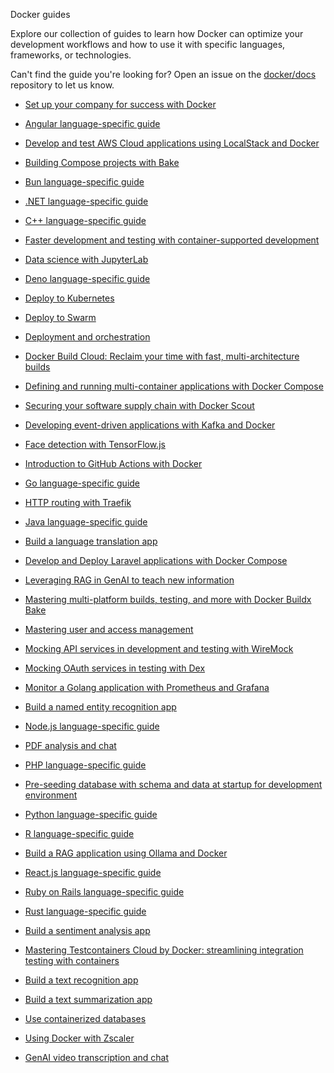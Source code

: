 Docker guides


Explore our collection of guides to learn how Docker can optimize your
development workflows and how to use it with specific languages, frameworks, or
technologies.

Can't find the guide you're looking for? Open an issue on the
[docker/docs](https://github.com/docker/docs/issues/new) repository to let us
know.



- [Set up your company for success with Docker](https://docs.docker.com/guides/admin-set-up/)

- [Angular language-specific guide](https://docs.docker.com/guides/angular/)

- [Develop and test AWS Cloud applications using LocalStack and Docker](https://docs.docker.com/guides/localstack/)

- [Building Compose projects with Bake](https://docs.docker.com/guides/compose-bake/)

- [Bun language-specific guide](https://docs.docker.com/guides/bun/)

- [.NET language-specific guide](https://docs.docker.com/guides/dotnet/)

- [C++ language-specific guide](https://docs.docker.com/guides/cpp/)

- [Faster development and testing with container-supported development](https://docs.docker.com/guides/container-supported-development/)

- [Data science with JupyterLab](https://docs.docker.com/guides/jupyter/)

- [Deno language-specific guide](https://docs.docker.com/guides/deno/)

- [Deploy to Kubernetes](https://docs.docker.com/guides/kube-deploy/)

- [Deploy to Swarm](https://docs.docker.com/guides/swarm-deploy/)

- [Deployment and orchestration](https://docs.docker.com/guides/orchestration/)

- [Docker Build Cloud: Reclaim your time with fast, multi-architecture builds](https://docs.docker.com/guides/docker-build-cloud/)

- [Defining and running multi-container applications with Docker Compose](https://docs.docker.com/guides/docker-compose/)

- [Securing your software supply chain with Docker Scout](https://docs.docker.com/guides/docker-scout/)

- [Developing event-driven applications with Kafka and Docker](https://docs.docker.com/guides/kafka/)

- [Face detection with TensorFlow.js](https://docs.docker.com/guides/tensorflowjs/)

- [Introduction to GitHub Actions with Docker](https://docs.docker.com/guides/gha/)

- [Go language-specific guide](https://docs.docker.com/guides/golang/)

- [HTTP routing with Traefik](https://docs.docker.com/guides/traefik/)

- [Java language-specific guide](https://docs.docker.com/guides/java/)

- [Build a language translation app](https://docs.docker.com/guides/language-translation/)

- [Develop and Deploy Laravel applications with Docker Compose](https://docs.docker.com/guides/frameworks/laravel/)

- [Leveraging RAG in GenAI to teach new information](https://docs.docker.com/guides/genai-leveraging-rag/)

- [Mastering multi-platform builds, testing, and more with Docker Buildx Bake](https://docs.docker.com/guides/bake/)

- [Mastering user and access management](https://docs.docker.com/guides/admin-user-management/)

- [Mocking API services in development and testing with WireMock](https://docs.docker.com/guides/wiremock/)

- [Mocking OAuth services in testing with Dex](https://docs.docker.com/guides/dex/)

- [Monitor a Golang application with Prometheus and Grafana](https://docs.docker.com/guides/go-prometheus-monitoring/)

- [Build a named entity recognition app](https://docs.docker.com/guides/named-entity-recognition/)

- [Node.js language-specific guide](https://docs.docker.com/guides/nodejs/)

- [PDF analysis and chat](https://docs.docker.com/guides/genai-pdf-bot/)

- [PHP language-specific guide](https://docs.docker.com/guides/php/)

- [Pre-seeding database with schema and data at startup for development environment](https://docs.docker.com/guides/pre-seeding/)

- [Python language-specific guide](https://docs.docker.com/guides/python/)

- [R language-specific guide](https://docs.docker.com/guides/r/)

- [Build a RAG application using Ollama and Docker](https://docs.docker.com/guides/rag-ollama/)

- [React.js language-specific guide](https://docs.docker.com/guides/reactjs/)

- [Ruby on Rails language-specific guide](https://docs.docker.com/guides/ruby/)

- [Rust language-specific guide](https://docs.docker.com/guides/rust/)

- [Build a sentiment analysis app](https://docs.docker.com/guides/sentiment-analysis/)

- [Mastering Testcontainers Cloud by Docker: streamlining integration testing with containers
](https://docs.docker.com/guides/testcontainers-cloud/)

- [Build a text recognition app](https://docs.docker.com/guides/text-classification/)

- [Build a text summarization app](https://docs.docker.com/guides/text-summarization/)

- [Use containerized databases](https://docs.docker.com/guides/databases/)

- [Using Docker with Zscaler](https://docs.docker.com/guides/zscaler/)

- [GenAI video transcription and chat](https://docs.docker.com/guides/genai-video-bot/)
